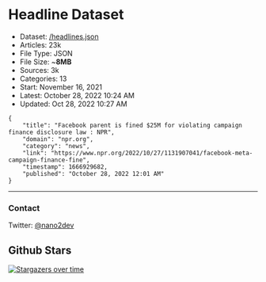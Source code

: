# Headline Dataset

- Dataset: [/headlines.json](https://raw.githubusercontent.com/fwd/news/master/headlines.json) 
- Articles: 23k
- File Type: JSON
- File Size: ~**8MB**
- Sources: 3k
- Categories: 13
- Start: November 16, 2021
- Latest: October 28, 2022 10:24 AM
- Updated: Oct 28, 2022 10:27 AM

```
{
    "title": "Facebook parent is fined $25M for violating campaign finance disclosure law : NPR",
    "domain": "npr.org",
    "category": "news",
    "link": "https://www.npr.org/2022/10/27/1131907041/facebook-meta-campaign-finance-fine",
    "timestamp": 1666929682,
    "published": "October 28, 2022 12:01 AM"
}
```

---

### Contact 

Twitter: [@nano2dev](https://twitter.com/nano2dev)

## Github Stars

[![Stargazers over time](https://starchart.cc/fwd/news.svg)](https://starchart.cc/fwd/news)
